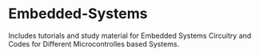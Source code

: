 # Embedded-Systems
Includes tutorials and study material for Embedded Systems
Circuitry and Codes for Different Microcontrolles based Systems.

